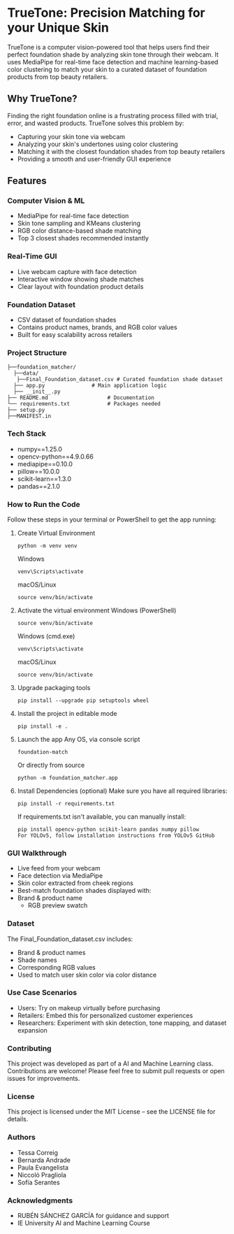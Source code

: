 # TrueTone: Precision Matching for your Unique Skin
TrueTone is a computer vision-powered tool that helps users find their perfect foundation shade by analyzing skin tone through their webcam. It uses MediaPipe for real-time face detection and machine learning-based color clustering to match your skin to a curated dataset of foundation products from top beauty retailers.

## Why TrueTone?
Finding the right foundation online is a frustrating process filled with trial, error, and wasted products. 
TrueTone solves this problem by:
* Capturing your skin tone via webcam
* Analyzing your skin's undertones using color clustering
* Matching it with the closest foundation shades from top beauty retailers
* Providing a smooth and user-friendly GUI experience

## Features
### Computer Vision & ML
* MediaPipe for real-time face detection
* Skin tone sampling and KMeans clustering
* RGB color distance-based shade matching
* Top 3 closest shades recommended instantly
  
### Real-Time GUI
* Live webcam capture with face detection
* Interactive window showing shade matches
* Clear layout with foundation product details

### Foundation Dataset
* CSV dataset of foundation shades
* Contains product names, brands, and RGB color values
* Built for easy scalability across retailers
###  Project Structure
```
├──foundation_matcher/
  ├──data/
   ├──Final_Foundation_dataset.csv # Curated foundation shade dataset
  ├── app.py               # Main application logic
  ├── __init__.py
├── README.md                   # Documentation
└── requirements.txt            # Packages needed
├── setup.py
├──MANIFEST.in
```
### Tech Stack
* numpy==1.25.0
* opencv-python==4.9.0.66
* mediapipe==0.10.0
* pillow==10.0.0
* scikit-learn==1.3.0
* pandas==2.1.0
  
### How to Run the Code
Follow these steps in your terminal or PowerShell to get the app running:
1. Create Virtual Environment
   ```
   python -m venv venv
   ```
   Windows
   ```
   venv\Scripts\activate
   ```
   macOS/Linux
   ```
   source venv/bin/activate
   ```
2. Activate the virtual environment
   Windows (PowerShell)
   ```
   source venv/bin/activate
   ```
   Windows (cmd.exe)
   ```
   venv\Scripts\activate
   ```
   macOS/Linux
   ```
   source venv/bin/activate
   ```
3. Upgrade packaging tools
    ```
    pip install --upgrade pip setuptools wheel
    ```
4. Install the project in editable mode
   ```
   pip install -e .
   ```
5. Launch the app
   Any OS, via console script
   ```
   foundation-match
   ```
   Or directly from source
   ```
   python -m foundation_matcher.app
   ```
7. Install Dependencies (optional)
   Make sure you have all required libraries:
   ```
   pip install -r requirements.txt
   ```
   If requirements.txt isn't available, you can manually install:
   ```
   pip install opencv-python scikit-learn pandas numpy pillow
   For YOLOv5, follow installation instructions from YOLOv5 GitHub
   ```

### GUI Walkthrough
* Live feed from your webcam
* Face detection via MediaPipe
* Skin color extracted from cheek regions
* Best-match foundation shades displayed with:
* Brand & product name
  * RGB preview swatch
    
### Dataset
The Final_Foundation_dataset.csv includes:
* Brand & product names
* Shade names
* Corresponding RGB values
* Used to match user skin color via color distance

### Use Case Scenarios
* Users: Try on makeup virtually before purchasing
* Retailers: Embed this for personalized customer experiences
* Researchers: Experiment with skin detection, tone mapping, and dataset expansion

### Contributing
This project was developed as part of a AI and Machine Learning class. Contributions are welcome! Please feel free to submit pull requests or open issues for improvements.

### License
This project is licensed under the MIT License – see the LICENSE file for details.

### Authors
* Tessa Correig
* Bernarda Andrade
* Paula Evangelista
* Niccoló Pragliola
* Sofía Serantes

### Acknowledgments
* RUBÉN SÁNCHEZ GARCÍA for guidance and support
* IE University AI and Machine Learning Course

